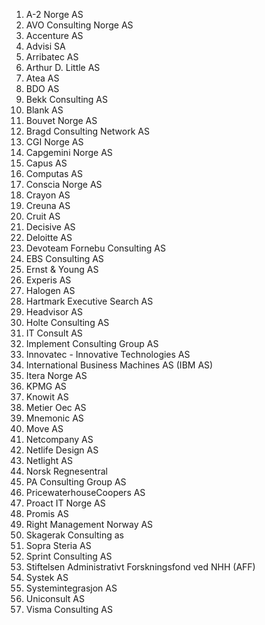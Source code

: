 1. A-2 Norge AS
2. AVO Consulting Norge AS
3. Accenture AS
4. Advisi SA
5. Arribatec AS
6. Arthur D. Little AS
7. Atea AS
8. BDO AS
9. Bekk Consulting AS
10. Blank AS
11. Bouvet Norge AS
12. Bragd Consulting Network AS
13. CGI Norge AS
14. Capgemini Norge AS
15. Capus AS
16. Computas AS
17. Conscia Norge AS
18. Crayon AS
19. Creuna AS
20. Cruit AS
21. Decisive AS
22. Deloitte AS
23. Devoteam Fornebu Consulting AS
24. EBS Consulting AS
25. Ernst &amp; Young AS
26. Experis AS
27. Halogen AS
28. Hartmark Executive Search AS
29. Headvisor AS
30. Holte Consulting AS
31. IT Consult AS
32. Implement Consulting Group AS
33. Innovatec - Innovative Technologies AS
34. International Business Machines AS (IBM AS)
35. Itera Norge AS
36. KPMG AS
37. Knowit AS
38. Metier Oec AS
39. Mnemonic AS
40. Move AS
41. Netcompany AS
42. Netlife Design AS
43. Netlight AS
44. Norsk Regnesentral
45. PA Consulting Group AS
46. PricewaterhouseCoopers AS
47. Proact IT Norge AS
48. Promis AS
49. Right Management Norway AS
50. Skagerak Consulting as
51. Sopra Steria AS
52. Sprint Consulting AS
53. Stiftelsen Administrativt Forskningsfond ved NHH (AFF)
54. Systek AS
55. Systemintegrasjon AS
56. Uniconsult AS
57. Visma Consulting AS
